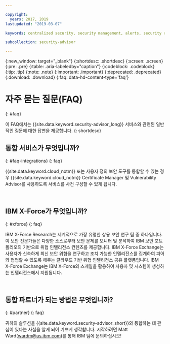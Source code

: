 ```yaml
---

copyright:
  years: 2017, 2019
lastupdated: "2019-03-07"

keywords: centralized security, security management, alerts, security risk, insights, threat detection

subcollection: security-advisor

---
```


{:new_window: target="_blank"}
{:shortdesc: .shortdesc}
{:screen: .screen}
{:pre: .pre}
{:table: .aria-labeledby="caption"}
{:codeblock: .codeblock}
{:tip: .tip}
{:note: .note}
{:important: .important}
{:deprecated: .deprecated}
{:download: .download}
{:faq: data-hd-content-type='faq'}


# 자주 묻는 질문(FAQ)
{: #faq}

이 FAQ에서는 {{site.data.keyword.security-advisor_long}} 서비스와 관련된 일반적인 질문에 대한 답변을 제공합니다.
{: shortdesc}


## 통합 서비스가 무엇입니까?
{: #faq-integrations}
{: faq}

{{site.data.keyword.cloud_notm}} 또는 사용자 정의 보안 도구를 통합할 수 있는 경우 {{site.data.keyword.cloud_notm}} Certificate Manager 및 Vulnerability Advisor를 사용하도록 서비스를 사전 구성할 수 있게 됩니다.

</br>

## IBM X-Force가 무엇입니까?
{: #xforce}
{: faq}

IBM X-Force Research는 세계적으로 가장 유명한 상용 보안 연구 팀 중 하나입니다. 이 보안 전문가들은 다양한 소스로부터 보안 문제를 모니터 및 분석하여 IBM 보안 포트폴리오의 기반으로 위협 인텔리전스 컨텐츠를 제공합니다. IBM X-Force Exchange는 사용자가 신속하게 최신 보안 위협을 연구하고 조치 가능한 인텔리전스를 집계하여 피어와 협업할 수 있도록 해주는 클라우드 기반 위협 인텔리전스 공유 플랫폼입니다. IBM X-Force Exchange는 IBM X-Force의 스케일을 활용하여 사용자 및 시스템이 생성하는 인텔리전스에서 지원됩니다.

</br>

## 통합 파트너가 되는 방법은 무엇입니까?
{: #partner}
{: faq}

귀하의 솔루션을 {{site.data.keyword.security-advisor_short}}와 통합하는 데 관심이 있다는 사실을 알게 되어 기쁘게 생각합니다. 시작하려면 Matt Ward(wardm@us.ibm.com)를 통해 IBM 팀에 문의하십시오!

